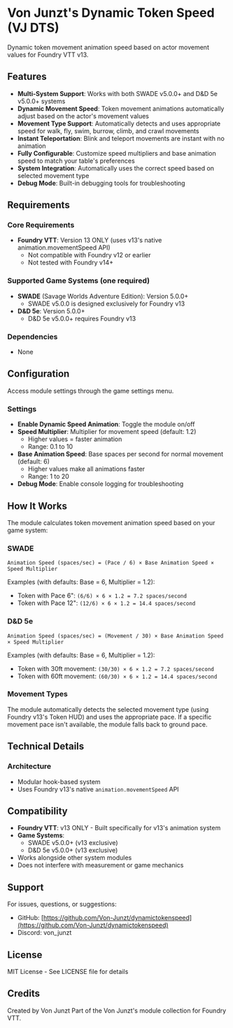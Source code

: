 # Von Junzt's Dynamic Token Speed (VJ DTS)

Dynamic token movement animation speed based on actor movement values for Foundry VTT v13.

## Features

- **Multi-System Support**: Works with both SWADE v5.0.0+ and D&D 5e v5.0.0+ systems
- **Dynamic Movement Speed**: Token movement animations automatically adjust based on the actor's movement values
- **Movement Type Support**: Automatically detects and uses appropriate speed for walk, fly, swim, burrow, climb, and crawl movements
- **Instant Teleportation**: Blink and teleport movements are instant with no animation
- **Fully Configurable**: Customize speed multipliers and base animation speed to match your table's preferences
- **System Integration**: Automatically uses the correct speed based on selected movement type
- **Debug Mode**: Built-in debugging tools for troubleshooting

## Requirements

### Core Requirements
- **Foundry VTT**: Version 13 ONLY (uses v13's native animation.movementSpeed API)
  - Not compatible with Foundry v12 or earlier
  - Not tested with Foundry v14+

### Supported Game Systems (one required)
- **SWADE** (Savage Worlds Adventure Edition): Version 5.0.0+
  - SWADE v5.0.0 is designed exclusively for Foundry v13
- **D&D 5e**: Version 5.0.0+
  - D&D 5e v5.0.0+ requires Foundry v13

### Dependencies
- None

## Configuration

Access module settings through the game settings menu.

### Settings

- **Enable Dynamic Speed Animation**: Toggle the module on/off
- **Speed Multiplier**: Multiplier for movement speed (default: 1.2)
  - Higher values = faster animation
  - Range: 0.1 to 10
- **Base Animation Speed**: Base spaces per second for normal movement (default: 6)
  - Higher values make all animations faster
  - Range: 1 to 20
- **Debug Mode**: Enable console logging for troubleshooting

## How It Works

The module calculates token movement animation speed based on your game system:

### SWADE
```
Animation Speed (spaces/sec) = (Pace / 6) × Base Animation Speed × Speed Multiplier
```
Examples (with defaults: Base = 6, Multiplier = 1.2):
- Token with Pace 6": `(6/6) × 6 × 1.2 = 7.2 spaces/second`
- Token with Pace 12": `(12/6) × 6 × 1.2 = 14.4 spaces/second`

### D&D 5e
```
Animation Speed (spaces/sec) = (Movement / 30) × Base Animation Speed × Speed Multiplier
```
Examples (with defaults: Base = 6, Multiplier = 1.2):
- Token with 30ft movement: `(30/30) × 6 × 1.2 = 7.2 spaces/second`
- Token with 60ft movement: `(60/30) × 6 × 1.2 = 14.4 spaces/second`

### Movement Types

The module automatically detects the selected movement type (using Foundry v13's Token HUD) and uses the appropriate pace. If a specific movement pace isn't available, the module falls back to ground pace.

## Technical Details

### Architecture
- Modular hook-based system
- Uses Foundry v13's native `animation.movementSpeed` API

## Compatibility
- **Foundry VTT**: v13 ONLY - Built specifically for v13's animation system
- **Game Systems**: 
  - SWADE v5.0.0+ (v13 exclusive)
  - D&D 5e v5.0.0+ (v13 exclusive)
- Works alongside other system modules
- Does not interfere with measurement or game mechanics

## Support

For issues, questions, or suggestions:
- GitHub: [https://github.com/Von-Junzt/dynamictokenspeed](https://github.com/Von-Junzt/dynamictokenspeed)
- Discord: von_junzt

## License

MIT License - See LICENSE file for details

## Credits

Created by Von Junzt
Part of the Von Junzt's module collection for Foundry VTT.

